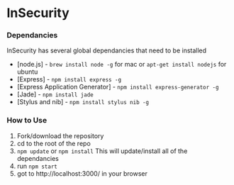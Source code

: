 # InSecurity


### Dependancies
InSecurity has several global dependancies that need to be installed
* [node.js] - `brew install node -g` for mac or `apt-get install nodejs` for ubuntu
* [Express] - `npm install express -g`
* [Express Application Generator] - `npm install express-generator -g`
* [Jade] - `npm install jade`
* [Stylus and nib]  - `npm install stylus nib -g`

### How to Use
1. Fork/download the repository
2. cd to the root of the repo
3. `npm update` or `npm install` This will update/install all of the dependancies
4. run `npm start`
5. got to http://localhost:3000/ in your browser
